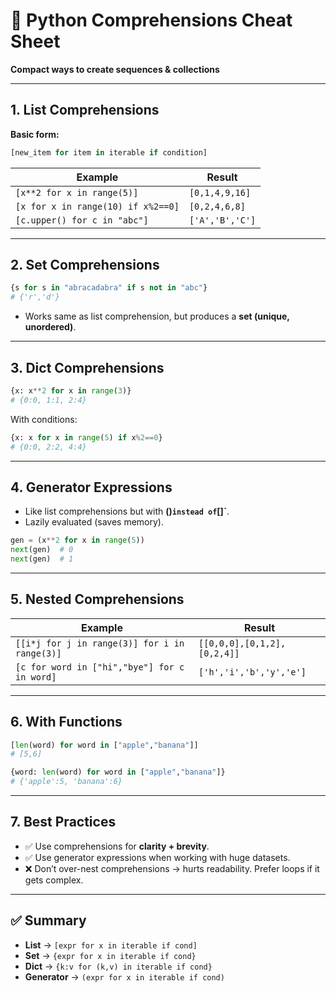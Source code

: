 

# 📘 Python Comprehensions Cheat Sheet

**Compact ways to create sequences & collections**

---

## 1. List Comprehensions

**Basic form:**

```python
[new_item for item in iterable if condition]
```

| Example                            | Result          |
| ---------------------------------- | --------------- |
| `[x**2 for x in range(5)]`         | `[0,1,4,9,16]`  |
| `[x for x in range(10) if x%2==0]` | `[0,2,4,6,8]`   |
| `[c.upper() for c in "abc"]`       | `['A','B','C']` |

---

## 2. Set Comprehensions

```python
{s for s in "abracadabra" if s not in "abc"}
# {'r','d'}
```

* Works same as list comprehension, but produces a **set (unique, unordered)**.

---

## 3. Dict Comprehensions

```python
{x: x**2 for x in range(3)}
# {0:0, 1:1, 2:4}
```

With conditions:

```python
{x: x for x in range(5) if x%2==0}
# {0:0, 2:2, 4:4}
```

---

## 4. Generator Expressions

* Like list comprehensions but with **()`instead of`\[]\`**.
* Lazily evaluated (saves memory).

```python
gen = (x**2 for x in range(5))
next(gen)  # 0
next(gen)  # 1
```

---

## 5. Nested Comprehensions

| Example                                       | Result                      |
| --------------------------------------------- | --------------------------- |
| `[[i*j for j in range(3)] for i in range(3)]` | `[[0,0,0],[0,1,2],[0,2,4]]` |
| `[c for word in ["hi","bye"] for c in word]`  | `['h','i','b','y','e']`     |

---

## 6. With Functions

```python
[len(word) for word in ["apple","banana"]]
# [5,6]

{word: len(word) for word in ["apple","banana"]}
# {'apple':5, 'banana':6}
```

---

## 7. Best Practices

* ✅ Use comprehensions for **clarity + brevity**.
* ✅ Use generator expressions when working with huge datasets.
* ❌ Don’t over-nest comprehensions → hurts readability. Prefer loops if it gets complex.

---

## ✅ Summary

* **List** → `[expr for x in iterable if cond]`
* **Set** → `{expr for x in iterable if cond}`
* **Dict** → `{k:v for (k,v) in iterable if cond}`
* **Generator** → `(expr for x in iterable if cond)`

